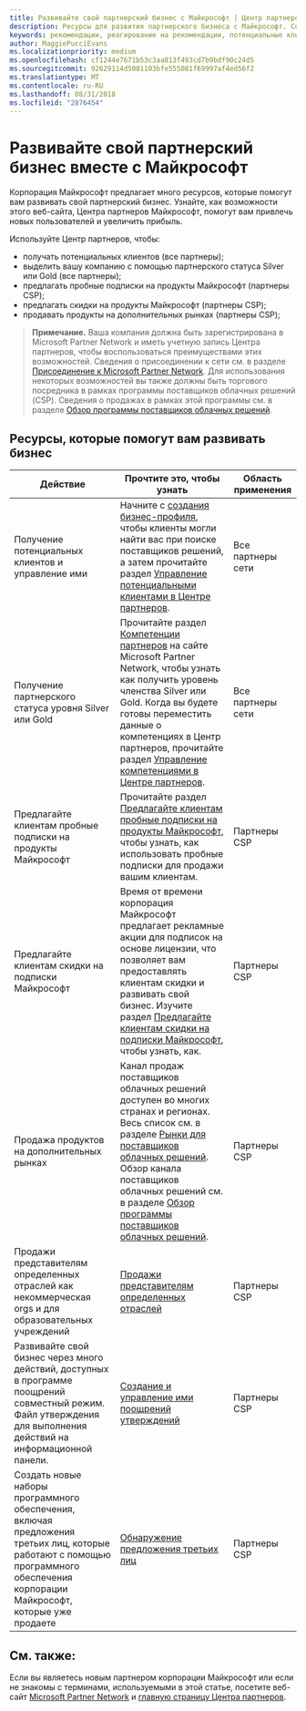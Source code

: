 ```yaml
---
title: Развивайте свой партнерский бизнес с Майкрософт | Центр партнеров
description: Ресурсы для развития партнерского бизнеса с Майкрософт. Сведения о получении потенциальных клиентов (рекомендаций) от Майкрософт.
keywords: рекомендации, реагирование на рекомендации, потенциальные клиенты, возможные клиенты, маркетинговый профиль, бизнес-профиль, развития вашего бизнеса, бизнес-возможности, компетенции, членство уровня silver, членство уровня gold, пробные версии, расширение рынка, национальное облако
author: MaggiePucciEvans
ms.localizationpriority: medium
ms.openlocfilehash: cf1244e7671b53c3aa813f493cd7b9bdf90c24d5
ms.sourcegitcommit: 92629114d5081103bfe555081f69997af4ed56f2
ms.translationtype: MT
ms.contentlocale: ru-RU
ms.lasthandoff: 08/31/2018
ms.locfileid: "2876454"
---
```

# <a name="grow-your-microsoft-partner-business"></a>Развивайте свой партнерский бизнес вместе с Майкрософт 

Корпорация Майкрософт предлагает много ресурсов, которые помогут вам развивать свой партнерский бизнес. Узнайте, как возможности этого веб-сайта, Центра партнеров Майкрософт, помогут вам привлечь новых пользователей и увеличить прибыль. 

Используйте Центр партнеров, чтобы:

-   получать потенциальных клиентов (все партнеры);
-   выделить вашу компанию с помощью партнерского статуса Silver или Gold (все партнеры);
-   предлагать пробные подписки на продукты Майкрософт (партнеры CSP);
-   предлагать скидки на продукты Майкрософт (партнеры CSP);
-   продавать продукты на дополнительных рынках (партнеры CSP);

>**Примечание.** Ваша компания должна быть зарегистрирована в Microsoft Partner Network и иметь учетную запись Центра партнеров, чтобы воспользоваться преимуществами этих возможностей. Сведения о присоединении к сети см. в разделе [Присоединение к Microsoft Partner Network](mpn-overview.md). Для использования некоторых возможностей вы также должны быть торгового посредника в рамках программы поставщиков облачных решений (CSP). Сведения о продажах в рамках этой программы см. в разделе [Обзор программы поставщиков облачных решений](csp-overview.md).

## <a name="resources-to-help-your-business-grow"></a>Ресурсы, которые помогут вам развивать бизнес

|  **Действие**  |  **Прочтите это, чтобы узнать**  |  **Область применения**  |
|--------------|-----------|--------------
| Получение потенциальных клиентов и управление ими | Начните с [создания бизнес-профиля](create-a-marketing-profile.md), чтобы клиенты могли найти вас при поиске поставщиков решений, а затем прочитайте раздел [Управление потенциальными клиентами в Центре партнеров](responding-to-referrals.md). | Все партнеры сети |
| Получение партнерского статуса уровня Silver или Gold | Прочитайте раздел [Компетенции партнеров](https://partner.microsoft.com/membership/competencies) на сайте Microsoft Partner Network, чтобы узнать как получить уровень членства Silver или Gold. Когда вы будете готовы переместить данные о компетенциях в Центр партнеров, прочитайте раздел [Управление компетенциями в Центре партнеров](competencies.md). | Все партнеры сети |
| Предлагайте клиентам пробные подписки на продукты Майкрософт | Прочитайте раздел [Предлагайте клиентам пробные подписки на продукты Майкрософт](offer-your-customers-trials-of-microsoft-products.md), чтобы узнать, как использовать пробные подписки для продажи вашим клиентам.| Партнеры CSP |
| Предлагайте клиентам скидки на подписки Майкрософт | Время от времени корпорация Майкрософт предлагает рекламные акции для подписок на основе лицензии, что позволяет вам предоставлять клиентам скидки и развивать свой бизнес. Изучите раздел [Предлагайте клиентам скидки на подписки Майкрософт](promotions.md), чтобы узнать, как. | Партнеры CSP |
| Продажа продуктов на дополнительных рынках | Канал продаж поставщиков облачных решений доступен во многих странах и регионах. Весь список см. в разделе [Рынки для поставщиков облачных решений](agreements.md). Обзор канала поставщиков облачных решений см. в разделе [Обзор программы поставщиков облачных решений](csp-overview.md).  | Партнеры CSP |
Продажи представителям определенных отраслей как некоммерческая orgs и для образовательных учреждений|[Продажи представителям определенных отраслей](get-special-pricing-for-offers.md)|Партнеры CSP|
|Развивайте свой бизнес через много действий, доступных в программе поощрений совместный режим. Файл утверждения для выполнения действий на информационной панели.| [Создание и управление ими поощрений утверждений](create-incentives-claims.md)|Партнеры CSP|
|Создать новые наборы программного обеспечения, включая предложения третьих лиц, которые работают с помощью программного обеспечения корпорации Майкрософт, которые уже продаете|[Обнаружение предложения третьих лиц](third-party-offers.md)|Партнеры CSP|

## <a name="see-also"></a>См. также:

Если вы являетесь новым партнером корпорации Майкрософт или если не знакомы с терминами, используемыми в этой статье, посетите веб-сайт [Microsoft Partner Network](https://partner.microsoft.com) и [главную страницу Центра партнеров](https://partnercenter.microsoft.com/partner/home).

